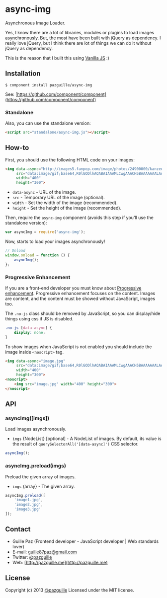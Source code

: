 # async-img

Asynchronous Image Loader.

Yes, I know there are a lot of libraries, modules or plugins to load images asynchronously. But, the most have been built with jQuery as dependency. I really love jQuery, but I think there are lot of things we can do it without jQuery as dependency.

This is the reason that I built this using [Vanilla JS](http://vanilla-js.com) :)

## Installation

    $ component install pazguille/async-img

See: [https://github.com/component/component](https://github.com/component/component)

### Standalone
Also, you can use the standalone version:
```html
<script src="standalone/async-img.js"></script>
```

## How-to

First, you should use the following HTML code on your images:
```html
<img data-async="http://images5.fanpop.com/image/photos/24900000/kanzeon-cats-24910376-800-600.jpg"
     src="data:image/gif;base64,R0lGODlhAQABAIAAAMLCwgAAACH5BAAAAAAALAAAAAABAAEAAAICRAEAOw=="
     width="400"
     height="300">
```
- `data-async` - URL of the image.
- `src` - Temporary URL of the image (optional).
- `width` - Set the width of the image (recommended).
- `height` - Set the height of the image (recommended).

Then, require the `async-img` component (avoids this step if you'll use the standalone version):
```js
var asyncImg = require('async-img');
```

Now, starts to load your images asynchronously!

```js
// Onload
window.onload = function () {
    asyncImg();
};
```

### Progressive Enhancement
If you are a front-end developer you must know about [Progressive enhancement](http://alistapart.com/article/understandingprogressiveenhancement).
Progressive enhancement focuses on the content. Images are content, and the content must be showed without JavaScript, images too.

The `.no-js` class should be removed by JavaScript, so you can display/hide things using css if JS is disabled.

```css
.no-js [data-async] {
    display: none;
}
```

To show images when JavaScript is not enabled you should include the image inside `<noscript>` tag.
```html
<img data-async="image.jpg"
     src="data:image/gif;base64,R0lGODlhAQABAIAAAMLCwgAAACH5BAAAAAAALAAAAAABAAEAAAICRAEAOw=="
     width="400"
     height="300">
<noscript>
    <img src="image.jpg" width="400" height="300">
</noscript>
```

## API
### asyncImg([imgs])
Load images asynchronously.
- `imgs` {NodeList} [optional] - A NodeList of images. By default, its value is the result of `querySelectorAll('[data-async]')` CSS selector.

```js
asyncImg();
```

### asyncImg.preload(imgs)
Preload the given array of images.
- `imgs` {array} - The given array.

```js
asyncImg.preload([
    'image1.jpg',
    'image2.jpg',
    'image3.jpg'
]);
```

## Contact
- Guille Paz (Frontend developer - JavaScript developer | Web standards lover)
- E-mail: [guille87paz@gmail.com](mailto:guille87paz@gmail.com)
- Twitter: [@pazguille](http://twitter.com/pazguille)
- Web: [http://pazguille.me](http://pazguille.me)

## License
Copyright (c) 2013 [@pazguille](http://twitter.com/pazguille) Licensed under the MIT license.